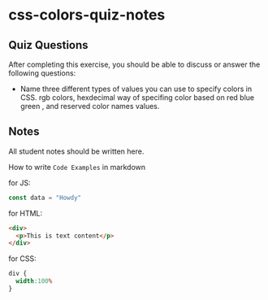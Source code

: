 # css-colors-quiz-notes

## Quiz Questions

After completing this exercise, you should be able to discuss or answer the following questions:

- Name three different types of values you can use to specify colors in CSS.
rgb colors, hexdecimal way of specifing color based on red blue green , and reserved color names values.

## Notes

All student notes should be written here.


How to write `Code Examples` in markdown

for JS:
```javascript
const data = "Howdy"
```

for HTML:
```html
<div>
  <p>This is text content</p>
</div>
```

for CSS:
```css
div {
  width:100%
}
```
